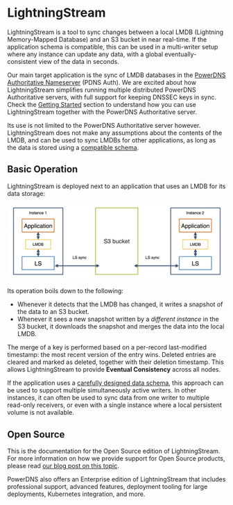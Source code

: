 # LightningStream

LightningStream is a tool to sync changes between a local LMDB (Lightning Memory-Mapped Database) and 
an S3 bucket in near real-time. If the application schema is compatible, this can be used in a multi-writer
setup where any instance can update any data, with a global eventually-consistent view of the data in seconds.

Our main target application is the sync of LMDB databases in the 
[PowerDNS Authoritative Nameserver](https://doc.powerdns.com/authoritative/) (PDNS Auth). We are excited
about how LightningStream simplifies running multiple distributed PowerDNS Authoritative servers, with full support
for keeping DNSSEC keys in sync.
Check the [Getting Started](getting-started.md) section to understand how you can use LightningStream together
with the PowerDNS Authoritative server.

Its use is not limited to the PowerDNS Authoritative server however. LightningStream does not make any assumptions
about the contents of the LMDB, and can be used to sync LMDBs for other applications, as long as the data is stored
using a [compatible schema](schema.md).


## Basic Operation

LightningStream is deployed next to an application that uses an LMDB for its data storage:

![Overview](images/lightningstream-overview.png)

Its operation boils down to the following:

- Whenever it detects that the LMDB has changed, it writes a snapshot of the data to an S3 bucket.
- Whenever it sees a new snapshot written by a _different instance_ in the S3 bucket, it downloads the snapshot
  and merges the data into the local LMDB. 

The merge of a key is performed based on a per-record last-modified timestamp:
the most recent version of the entry wins. Deleted entries are cleared and marked as deleted, together with
their deletion timestamp. This allows LightningStream to provide **Eventual Consistency** across all nodes.

If the application uses a [carefully designed data schema](schema.md), this approach can be used to support
multiple simultaneously active writers. In other instances, it can often be used to sync data from one writer to
multiple read-only receivers, or even with a single instance where a local persistent volume is not available.


## Open Source

This is the documentation for the Open Source edition of LightningStream.
For more information on how we provide support for Open Source products, please read
[our blog post on this topic](https://blog.powerdns.com/2016/01/18/open-source-support-out-in-the-open/).

PowerDNS also offers an Enterprise edition of LightningStream that includes professional support, advanced features, deployment
tooling for large deployments, Kubernetes integration, and more.



